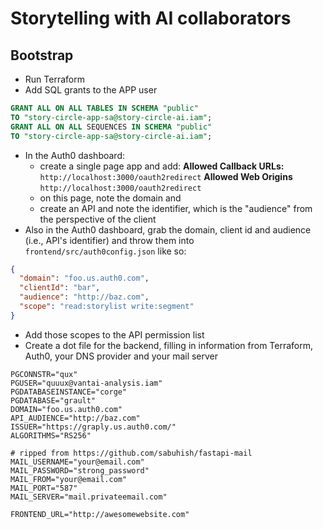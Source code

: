 # Storytelling with AI collaborators


## Bootstrap

- Run Terraform
- Add SQL grants to the APP user
```sql
GRANT ALL ON ALL TABLES IN SCHEMA "public"
TO "story-circle-app-sa@story-circle-ai.iam";
GRANT ALL ON ALL SEQUENCES IN SCHEMA "public"
TO "story-circle-app-sa@story-circle-ai.iam";
```
- In the Auth0 dashboard:
  - create a single page app and add:
**Allowed Callback URLs:** `http://localhost:3000/oauth2redirect`
**Allowed Web Origins** `http://localhost:3000/oauth2redirect`
  - on this page, note the domain and 
  - create an API and note the identifier, which is the "audience" from the perspective of the client
- Also in the Auth0 dashboard, grab the domain, client id and audience (i.e., API's identifier) and throw them into `frontend/src/auth0config.json` like so:
```json
{
  "domain": "foo.us.auth0.com",
  "clientId": "bar",
  "audience": "http://baz.com",
  "scope": "read:storylist write:segment"
}
```
- Add those scopes to the API permission list
- Create a dot file for the backend, filling in information from Terraform, Auth0, your DNS provider and your mail server
```
PGCONNSTR="qux"
PGUSER="quuux@vantai-analysis.iam"
PGDATABASEINSTANCE="corge"
PGDATABASE="grault"
DOMAIN="foo.us.auth0.com"
API_AUDIENCE="http://baz.com"
ISSUER="https://graply.us.auth0.com/"
ALGORITHMS="RS256"

# ripped from https://github.com/sabuhish/fastapi-mail
MAIL_USERNAME="your@email.com"
MAIL_PASSWORD="strong_password"
MAIL_FROM="your@email.com"
MAIL_PORT="587"
MAIL_SERVER="mail.privateemail.com"

FRONTEND_URL="http://awesomewebsite.com"
```

